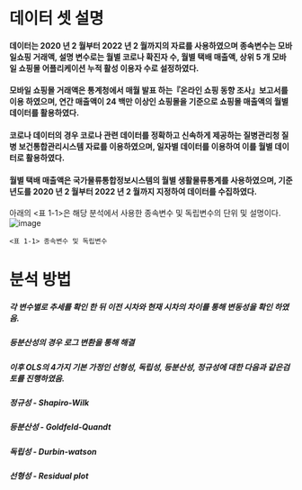 
# 데이터 셋 설명
#### 데이터는 2020 년 2 월부터 2022 년 2 월까지의 자료를 사용하였으며 종속변수는 모바일쇼핑 거래액, 설명 변수로는 월별 코로나 확진자 수, 월별 택배 매출액, 상위 5 개 모바일 쇼핑몰 어플리케이션 누적 활성 이용자 수로 설정하였다.

#### 모바일 쇼핑몰 거래액은 통계청에서 매월 발표 하는『온라인 쇼핑 동향 조사』보고서를 이용 하였으며, 연간 매출액이 24 백만 이상인 쇼핑몰을 기준으로 쇼핑몰 매출액의 월별 데이터를 활용하였다.

#### 코로나 데이터의 경우 코로나 관련 데이터를 정확하고 신속하게 제공하는 질병관리청 질병 보건통합관리시스템 자료를 이용하였으며, 일자별 데이터를 이용하여 이를 월별 데이터로 활용하였다.

#### 월별 택배 매출액은 국가물류통합정보시스템의 월별 생활물류통계를 사용하였으며, 기준년도를 2020 년 2 월부터 2022 년 2 월까지 지정하여 데이터를 수집하였다.


아래의 <표 1-1>은 해당 분석에서 사용한 종속변수 및 독립변수의 단위 및 설명이다.
![image](https://user-images.githubusercontent.com/105573554/236970371-3304328b-672b-48de-aa35-213206458ccb.png)
```
<표 1-1> 종속변수 및 독립변수
```

# 분석 방법
##### 각 변수별로 추세를 확인 한 뒤 이전 시차와 현재 시차의 차이를 통해 변동성을 확인 하였음.
##### 등분산성의 경우 로그 변환을 통해 해결
##### 이후 OLS의 4가지 기본 가정인 선형성, 독립성, 등분산성, 정규성에 대한 다음과 같은검토를 진행하였음.
##### 정규성 - Shapiro-Wilk
##### 등분산성 - Goldfeld-Quandt 
##### 독립성 - Durbin-watson
##### 선형성 - Residual plot



